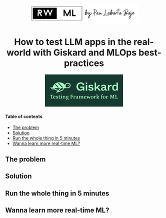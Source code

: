 <div align="center">
    <a href='https://www.realworldml.xyz/'><img src='./media/rwml_logo.png' width='350'></a>    
</div>

<div align="center">
    <h1>How to test LLM apps in the real-world with Giskard and MLOps best-practices</h1>
    <img src="./media/giskard_logo.png" width='250' />
</div>

#### Table of contents
* [The problem](#the-problem)
* [Solution](#solution)
* [Run the whole thing in 5 minutes](#run-the-whole-thing-in-5-minutes)
* [Wanna learn more real-time ML?](#wanna-learn-more-real-time-ml)


## The problem




## Solution



## Run the whole thing in 5 minutes





## Wanna learn more real-time ML?


